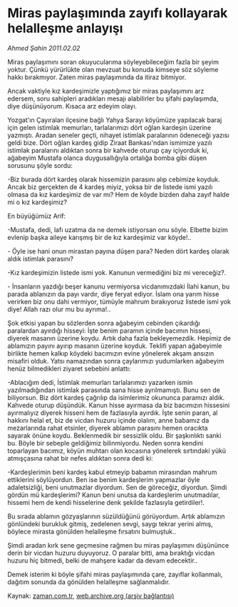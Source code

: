 # Miras paylaşımında  zayıfı kollayarak  helalleşme anlayışı

*Ahmed Şahin 2011.02.02*

<td class="columnist-detail">
<p>Miras paylaşımını soran okuyucularıma söyleyebileceğim fazla bir şeyim yoktur. Çünkü yürürlükte olan mevzuat bu konuda kimseye söz söyleme hakkı bırakmıyor. Zaten miras paylaşımında da itiraz bitmiyor.</p>
<p>
<div id="haberMetinDiv">
<p>Ancak vaktiyle kız kardeşimizle yaptığımız bir miras paylaşımını arz edersem, soru sahipleri aradıkları mesajı alabilirler bu şifahi paylaşımda, diye düşünüyorum. Kısaca arz edeyim olayı.
<p> Yozgat'ın Çayıralan ilçesine bağlı Yahya Sarayı köyümüze yapılacak baraj için gelen istimlak memurları, tarlalarımızı dört oğlan kardeşin üzerine yazmıştı. Aradan seneler geçti, nihayet istimlak paralarının ödeneceği yazısı geldi bize. Dört oğlan kardeş gidip Ziraat Bankası'ndan ismimize yazılı istimlak paralarını aldıktan sonra bir kahvede oturup çay içiyorduk ki, ağabeyim Mustafa olanca duygusallığıyla ortalığa bomba gibi düşen sorusunu şöyle sordu:
<p>-Biz burada dört kardeş olarak hissemizin parasını alıp cebimize koyduk. Ancak biz gerçekten de 4 kardeş miyiz, yoksa bir de listede ismi yazılı olmasa da kız kardeşimiz de var mı? Hem de köyde bizden daha zayıf halde mi o kız kardeşimiz?
<p>En büyüğümüz Arif:
<p>-Mustafa, dedi, lafı uzatma da ne demek istiyorsan onu söyle. Elbette bizim evlenip başka aileye karışmış bir de kız kardeşimiz var köyde!..
<p>- Öyle ise hani onun mirastan payına düşen para? Neden dört kardeş olarak aldık istimlak parasını?
<p> -Kız kardeşimizin listede ismi yok. Kanunun vermediğini biz mi vereceğiz?.
<p> - İnsanların yazdığı beşer kanunu vermiyorsa vicdanımızdaki İlahi kanun, bu parada ablanızın da payı vardır, diye feryat ediyor. İslam ona yarım hisse verirken biz onu dahi vermiyor, tümüyle mahrum bırakıyoruz listede ismi yok diye! Allah razı olur mu bu ayrıma!..
<p> Şok etkisi yapan bu sözlerden sonra ağabeyim cebinden çıkardığı paralardan ayırdığı hisseyi: İşte benim paramın içinde bacımın hissesi, diyerek masanın üzerine koydu. Artık daha fazla bekleyemezdik. Hepimiz de ablamızın payını ayırıp masanın üzerine koyduk. Teklifi yapan ağabeyimle birlikte hemen kalkıp köydeki bacımızın evine yönelerek akşam ansızın misafiri olduk. Yatsı namazından sonra çaylarımızı yudumlarken ağabeyim henüz bilmedikleri ziyaret sebebini anlattı:
<p> -Ablacığım dedi, İstimlak memurları tarlalarımızı yazarken ismin yazılmadığından istimlak parasında sana hisse ayrılmamıştı. Bunu sen de biliyorsun. Biz dört kardeş çağrılıp da isimlerimiz okununca paramızı aldık. Kahvede oturup düşündük. Kanun hisse ayırmasa da biz bacımızın hissesini ayırmalıyız diyerek hisseni hem de fazlasıyla ayırdık. İşte senin paran, al hakkını helal et, biz de vicdan huzuru içinde olalım, anne babamız da mezarlarında rahat etsinler, diyerek ablamın parasını hemen oracıkta sayarak önüne koydu. Beklenmedik bir sessizlik oldu. Bir şaşkınlıktı sanki bu. Böyle bir sebeple geldiğimiz bilinmiyordu. Neden sonra kendini toparlayan bacımız, köyün muhtarı olan kocasına yönelerek sırtındaki yükü atmışçasına rahat bir nefes aldıktan sonra dedi ki:
<p>-Kardeşlerimin beni kardeş kabul etmeyip babamın mirasından mahrum ettiklerini söylüyordun. Ben ise benim kardeşlerim yapmazlar öyle adaletsizliği, beni unutmazlar diyordum. Sen de göreceğiz, diyordun. Şimdi gördün mü kardeşlerimi? Kanun beni unutsa da kardeşlerim unutmadılar, hissemi hem de kendi hisselerine denk şekilde fazlasıyla getirdiler!.
<p> Bu sırada ablamın gözyaşlarının süzüldüğünü görüyordum. Artık ablamızın gönlündeki burukluk gitmiş, zedelenen sevgi, saygı tekrar yerini almış, böylece mirasta gönülden helalleşme fırsatını bulmuştuk..
<p> Şimdi aradan kırk sene geçmesine rağmen bu miras paylaşımını düşününce derin bir vicdan huzuru duyuyoruz. O paralar bitti, ama bıraktığı vicdan huzuru hiç bitmedi, belki de mahşere kadar da devam edecektir.. 
<p> Demek isterim ki böyle şifahi miras paylaşımında çare, zayıflar kollanmalı, dağıtım sonunda da gönülden helalleşme sağlanmalıdır. </p></p></p></p></p></p></p></p></p></p></p></p></p></p></div>
</p>
<a href="http://web.archive.org/web/20110212005710/mailto:a.sahin@zaman.com.tr">
</a></td>

Kaynak: [zaman.com.tr](http://zaman.com.tr/yazar.do?yazino=1087746), [web.archive.org (arşiv bağlantısı)](http://web.archive.org/web/20110212005710/http://www.zaman.com.tr:80/yazar.do?yazino=1087746)
